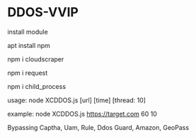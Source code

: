 # DDOS-VVIP



install module




apt install npm


npm i cloudscraper


npm i request


npm i child_process





usage: node XCDDOS.js [url] [time] [thread: 10]


example: node XCDDOS.js https://target.com 60 10





Bypassing Captha, Uam, Rule, Ddos Guard, Amazon, GeoPass
